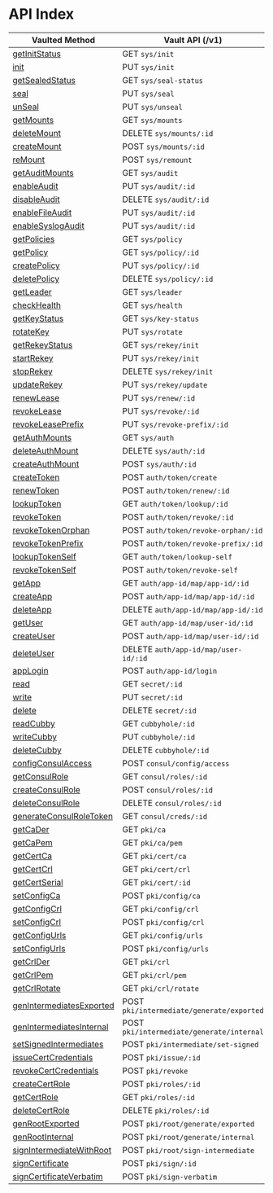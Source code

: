 # API Index

Vaulted Method | Vault API (/v1)
-------------- | ---------------
[getInitStatus](./init.md#module_init..getInitStatus) | GET `sys/init`
[init](./init.md#module_init..init) | PUT `sys/init`
[getSealedStatus](./seal.md#module_seal..getSealedStatus) | GET `sys/seal-status`
[seal](./seal.md#module_seal..seal) | PUT `sys/seal`
[unSeal](./seal.md#module_seal..unSeal) | PUT `sys/unseal`
[getMounts](./mounts.md#module_mounts..getMounts) | GET `sys/mounts`
[deleteMount](./mounts.md#module_mounts..deleteMount) | DELETE `sys/mounts/:id`
[createMount](./mounts.md#module_mounts..createMount) | POST `sys/mounts/:id`
[reMount](./mounts.md#module_mounts..reMount) | POST `sys/remount`
[getAuditMounts](./audit.md#module_audit..getAuditMounts) | GET `sys/audit`
[enableAudit](./audit.md#module_audit..enableAudit) | PUT `sys/audit/:id`
[disableAudit](./audit.md#module_audit..disableAudit) | DELETE `sys/audit/:id`
[enableFileAudit](./audit.md#module_audit..enableFileAudit) | PUT `sys/audit/:id`
[enableSyslogAudit](./audit.md#module_audit..enableSyslogAudit) | PUT `sys/audit/:id`
[getPolicies](./policy.md#module_policy..getPolicies) | GET `sys/policy`
[getPolicy](./policy.md#module_policy..getPolicy) | GET `sys/policy/:id`
[createPolicy](./policy.md#module_policy..createPolicy) | PUT `sys/policy/:id`
[deletePolicy](./policy.md#module_policy..deletePolicy) | DELETE `sys/policy/:id`
[getLeader](./leader.md#leadergetinitstatus--promise) | GET `sys/leader`
[checkHealth](./health.md#healthcheckhealthoptions--promise) | GET `sys/health`
[getKeyStatus](./keys.md#module_keys..getKeyStatus) | GET `sys/key-status`
[rotateKey](./keys.md#module_keys..rotateKey) | PUT `sys/rotate`
[getRekeyStatus](./keys.md#module_keys..getRekeyStatus) | GET `sys/rekey/init`
[startRekey](./keys.md#module_keys..startRekey) | PUT `sys/rekey/init`
[stopRekey](./keys.md#module_keys..stopRekey) | DELETE `sys/rekey/init`
[updateRekey](./keys.md#module_keys..updateRekey) | PUT `sys/rekey/update`
[renewLease](./leases.md#module_leases..renewLease) | PUT `sys/renew/:id`
[revokeLease](./leases.md#module_leases..revokeLease) | PUT `sys/revoke/:id`
[revokeLeasePrefix](./leases.md#module_leases..revokeLeasePrefix) | PUT `sys/revoke-prefix/:id`
[getAuthMounts](./auth.md#module_auth..getAuthMounts) | GET `sys/auth`
[deleteAuthMount](./auth.md#module_auth..deleteAuthMount) | DELETE `sys/auth/:id`
[createAuthMount](./auth.md#module_auth..createAuthMount) | POST `sys/auth/:id`
[createToken](./auth/token.md#module_auth/token..createToken) | POST `auth/token/create`
[renewToken](./auth/token.md#module_auth/token..renewToken) | POST `auth/token/renew/:id`
[lookupToken](./auth/token.md#module_auth/token..lookupToken) | GET `auth/token/lookup/:id`
[revokeToken](./auth/token.md#module_auth/token..revokeToken) | POST `auth/token/revoke/:id`
[revokeTokenOrphan](./auth/token.md#module_auth/token..revokeTokenOrphan) | POST `auth/token/revoke-orphan/:id`
[revokeTokenPrefix](./auth/token.md#module_auth/token..revokeTokenPrefix) | POST `auth/token/revoke-prefix/:id`
[lookupTokenSelf](./auth/token.md#module_auth/token..lookupTokenSelf) | GET `auth/token/lookup-self`
[revokeTokenSelf](./auth/token.md#module_auth/token..revokeTokenSelf) | POST `auth/token/revoke-self`
[getApp](./auth/appid.md#module_auth/appid..getApp) | GET `auth/app-id/map/app-id/:id`
[createApp](./auth/appid.md#module_auth/appid..createApp) | POST `auth/app-id/map/app-id/:id`
[deleteApp](./auth/appid.md#module_auth/appid..deleteApp) | DELETE `auth/app-id/map/app-id/:id`
[getUser](./auth/appid.md#module_auth/appid..getUser) | GET `auth/app-id/map/user-id/:id`
[createUser](./auth/appid.md#module_auth/appid..createUser) | POST `auth/app-id/map/user-id/:id`
[deleteUser](./auth/appid.md#module_auth/appid..deleteUser) | DELETE `auth/app-id/map/user-id/:id`
[appLogin](./auth/appid.md#module_auth/appid..appLogin) | POST `auth/app-id/login`
[read](./secret.md#module_secret..read) | GET `secret/:id`
[write](./secret.md#module_secret..write) | PUT `secret/:id`
[delete](./secret.md#module_secret..delete) | DELETE `secret/:id`
[readCubby](./backends/cubbyhole.md#module_cubbyhole..readCubby) | GET `cubbyhole/:id`
[writeCubby](./backends/cubbyhole.md#module_cubbyhole..writeCubby) | PUT `cubbyhole/:id`
[deleteCubby](./backends/cubbyhole.md#module_cubbyhole..deleteCubby) | DELETE `cubbyhole/:id`
[configConsulAccess](./backends/consul.md#module_backend/consul..configConsulAccess) | POST `consul/config/access`
[getConsulRole](./backends/consul.md#module_backend/consul..getConsulRole) | GET `consul/roles/:id`
[createConsulRole](./backends/consul.md#module_backend/consul..createConsulRole) | POST `consul/roles/:id`
[deleteConsulRole](./backends/consul.md#module_backend/consul..deleteConsulRole) | DELETE `consul/roles/:id`
[generateConsulRoleToken](./backends/consul.md#module_backend/consul..generateConsulRoleToken) | GET `consul/creds/:id`
[getCaDer](./backends/pki.md#backendpkigetcadermountname--promise) | GET `pki/ca`
[getCaPem](./backends/pki.md#backendpkigetcapemmountname--promise) | GET `pki/ca/pem`
[getCertCa](./backends/pki.md#backendpkigetcertcamountname--promise) | GET `pki/cert/ca`
[getCertCrl](./backends/pki.md#backendpkigetcertcrlmountname--promise) | GET `pki/cert/crl`
[getCertSerial](./backends/pki.md#backendpkigetcertserialoptions-mountname--promise) | GET `pki/cert/:id`
[setConfigCa](./backends/pki.md#backendpkisetconfigcamountname--promise) | POST `pki/config/ca`
[getConfigCrl](./backends/pki.md#backendpkigetconfigcrlmountname--promise) | GET `pki/config/crl`
[setConfigCrl](./backends/pki.md#backendpkisetconfigcrlmountname--promise) | POST `pki/config/crl`
[getConfigUrls](//docs/backends/pki.md#backendpkigetconfigurlsmountname--promise) | GET `pki/config/urls`
[setConfigUrls](./backends/pki.md#backendpkisetconfigurlsmountname--promise) | POST `pki/config/urls`
[getCrlDer](./backends/pki.md#backendpkigetcrldermountname--promise) | GET `pki/crl`
[getCrlPem](./backends/pki.md#backendpkigetcrlpemmountname--promise) | GET `pki/crl/pem`
[getCrlRotate](./backends/pki.md#backendpkigetcrlrotatemountname--promise) | GET `pki/crl/rotate`
[genIntermediatesExported](./backends/pki.md#backendpkigenintermediatesexportedmountname--promise) | POST `pki/intermediate/generate/exported`
[genIntermediatesInternal](./backends/pki.md#backendpkigenintermediatesinternalmountname--promise) | POST `pki/intermediate/generate/internal`
[setSignedIntermediates](./backends/pki.md#backendpkisetsignedintermediatesmountname--promise) | POST `pki/intermediate/set-signed`
[issueCertCredentials](./backends/pki.md#backendpkiissuecertcredentialsmountname--promise) | POST `pki/issue/:id`
[revokeCertCredentials](./backends/pki.md#backendpkirevokecertcredentialsmountname--promise) | POST `pki/revoke`
[createCertRole](./backends/pki.md#backendpkicreatecertroleoptions-mountname--promise) | POST `pki/roles/:id`
[getCertRole](./backends/pki.md#backendpkigetcertroleoptions-mountname--promise) | GET `pki/roles/:id`
[deleteCertRole](./backends/pki.md#backendpkideletecertroleoptions-mountname--promise) | DELETE `pki/roles/:id`
[genRootExported](./backends/pki.md#backendpkigenrootexportedmountname--promise) | POST `pki/root/generate/exported`
[genRootInternal](./backends/pki.md#backendpkigenrootinternalmountname--promise) | POST `pki/root/generate/internal`
[signIntermediateWithRoot](./backends/pki.md#backendpkisignintermediatewithrootmountname--promise) | POST `pki/root/sign-intermediate`
[signCertificate](./backends/pki.md#backendpkisigncertificateoptions-mountname--promise) | POST `pki/sign/:id`
[signCertificateVerbatim](./backends/pki.md#backendpkisigncertificateverbatimmountname--promise) | POST `pki/sign-verbatim`

